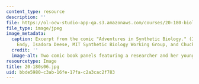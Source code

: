 ```yaml
---
content_type: resource
description: ''
file: https://ol-ocw-studio-app-qa.s3.amazonaws.com/courses/20-180-biological-engineering-programming-spring-2006/bbde5980c3ab16fe17fac2a3cac2f783_20-180s06.jpg
file_type: image/jpeg
image_metadata:
  caption: Excerpt from the comic "Adventures in Synthetic Biology." (Image by Drew
    Endy, Isadora Deese, MIT Synthetic Biology Working Group, and Chuck Wadey.)
  credit: ''
  image-alt: Two comic book panels featuring a researcher and her young assistant.
resourcetype: Image
title: 20-180s06.jpg
uid: bbde5980-c3ab-16fe-17fa-c2a3cac2f783
---
```

